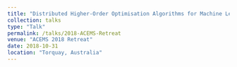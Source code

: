 ```yaml
---
title: "Distributed Higher-Order Optimisation Algorithms for Machine Learning"
collection: talks
type: "Talk"
permalink: /talks/2018-ACEMS-Retreat
venue: "ACEMS 2018 Retreat"
date: 2018-10-31
location: "Torquay, Australia"
---
```


